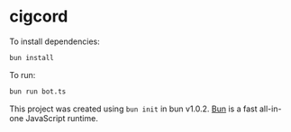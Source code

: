 # cigcord

To install dependencies:

```bash
bun install
```

To run:

```bash
bun run bot.ts
```

This project was created using `bun init` in bun v1.0.2. [Bun](https://bun.sh) is a fast all-in-one JavaScript runtime.
